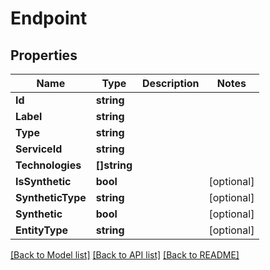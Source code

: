# Endpoint

## Properties

Name | Type | Description | Notes
------------ | ------------- | ------------- | -------------
**Id** | **string** |  | 
**Label** | **string** |  | 
**Type** | **string** |  | 
**ServiceId** | **string** |  | 
**Technologies** | **[]string** |  | 
**IsSynthetic** | **bool** |  | [optional] 
**SyntheticType** | **string** |  | [optional] 
**Synthetic** | **bool** |  | [optional] 
**EntityType** | **string** |  | [optional] 

[[Back to Model list]](../README.md#documentation-for-models) [[Back to API list]](../README.md#documentation-for-api-endpoints) [[Back to README]](../README.md)


